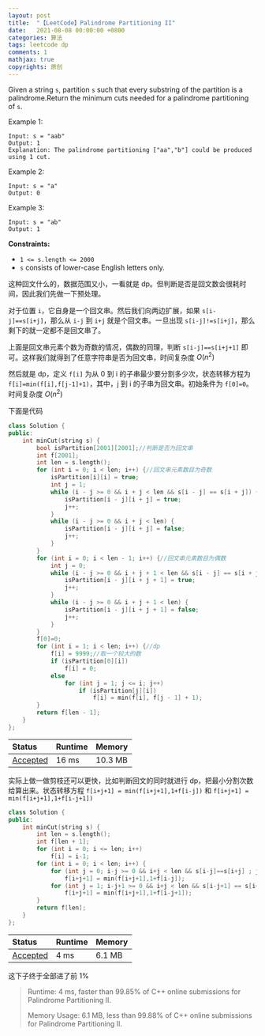 ```yaml
---
layout: post
title:  "【LeetCode】Palindrome Partitioning II"
date:   2021-08-08 00:00:00 +0800
categories: 算法
tags: leetcode dp
comments: 1
mathjax: true
copyrights: 原创
---
```


Given a string `s`, partition `s` such that every substring of the partition is a palindrome.Return the minimum cuts needed for a palindrome partitioning of `s`.

Example 1:

```
Input: s = "aab"
Output: 1
Explanation: The palindrome partitioning ["aa","b"] could be produced using 1 cut.
```

Example 2:

```
Input: s = "a"
Output: 0
```

Example 3:

```
Input: s = "ab"
Output: 1
```

**Constraints:**

- `1 <= s.length <= 2000`
- `s` consists of lower-case English letters only.

这种回文什么的，数据范围又小，一看就是 dp。但判断是否是回文数会很耗时间，因此我们先做一下预处理。

对于位置 `i`，它自身是一个回文串。然后我们向两边扩展，如果 `s[i-j]==s[i+j]`，那么从 `i-j` 到 `i+j` 就是个回文串。一旦出现 `s[i-j]!=s[i+j]`，那么剩下的就一定都不是回文串了。

上面是回文串元素个数为奇数的情况，偶数的同理，判断 `s[i-j]==s[i+j+1]` 即可。这样我们就得到了任意字符串是否为回文串，时间复杂度 $O(n^2)$

然后就是 dp，定义 `f[i]` 为从 0 到 i 的子串最少要分割多少次，状态转移方程为 `f[i]=min(f[i],f[j-1]+1)`，其中，j 到 i 的子串为回文串。初始条件为 `f[0]=0`。时间复杂度 $O(n^2)$

下面是代码

```cpp
class Solution {
public:
    int minCut(string s) {
        bool isPartition[2001][2001];//判断是否为回文串
        int f[2001];
    	int len = s.length();
    	for (int i = 0; i < len; i++) {//回文串元素数目为奇数
        	isPartition[i][i] = true;
        	int j = 1;
        	while (i - j >= 0 && i + j < len && s[i - j] == s[i + j]) {
            	isPartition[i - j][i + j] = true;
            	j++;
        	}
        	while (i - j >= 0 && i + j < len) {
            	isPartition[i - j][i + j] = false;
            	j++;
        	}
    	}
    	for (int i = 0; i < len - 1; i++) {//回文串元素数目为偶数
        	int j = 0;
        	while (i - j >= 0 && i + j + 1 < len && s[i - j] == s[i + j + 1]) {
            	isPartition[i - j][i + j + 1] = true;
            	j++;
        	}
        	while (i - j >= 0 && i + j + 1 < len) {
            	isPartition[i - j][i + j + 1] = false;
            	j++;
        	}
    	}
    	f[0]=0;
    	for (int i = 1; i < len; i++) {//dp
        	f[i] = 9999;//取一个较大的数
        	if (isPartition[0][i])
            	f[i] = 0;
        	else
            	for (int j = 1; j <= i; j++)
                	if (isPartition[j][i])
                    	f[i] = min(f[i], f[j - 1] + 1);
    	}
    	return f[len - 1];
    }
};
```

| Status                                                       | Runtime | Memory  |
| :----------------------------------------------------------- | :------ | :------ |
| [Accepted](https://leetcode.com/submissions/detail/534962655/) | 16 ms   | 10.3 MB |

实际上做一做剪枝还可以更快，比如判断回文的同时就进行 dp，把最小分割次数给算出来。状态转移方程 `f[i+j+1] = min(f[i+j+1],1+f[i-j])` 和 `f[i+j+1] = min(f[i+j+1],1+f[i-j+1])`

```cpp
class Solution {
public:
    int minCut(string s) {
        int len = s.length();
        int f[len + 1];
        for (int i = 0; i <= len; i++)
            f[i] = i-1;
        for (int i = 0; i < len; i++) {
            for (int j = 0; i-j >= 0 && i+j < len && s[i-j]==s[i+j] ; j++)
                f[i+j+1] = min(f[i+j+1],1+f[i-j]);
            for (int j = 1; i-j+1 >= 0 && i+j < len && s[i-j+1] == s[i+j]; j++)
                f[i+j+1] = min(f[i+j+1],1+f[i-j+1]);
        }
        return f[len];
    }
};
```

| Status                                                       | Runtime | Memory |
| :----------------------------------------------------------- | :------ | :----- |
| [Accepted](https://leetcode.com/submissions/detail/534975018/) | 4 ms    | 6.1 MB |

这下子终于全部进了前 1%

> Runtime: 4 ms, faster than 99.85% of C++ online submissions for Palindrome Partitioning II.
>
> Memory Usage: 6.1 MB, less than 99.88% of C++ online submissions for Palindrome Partitioning II.


